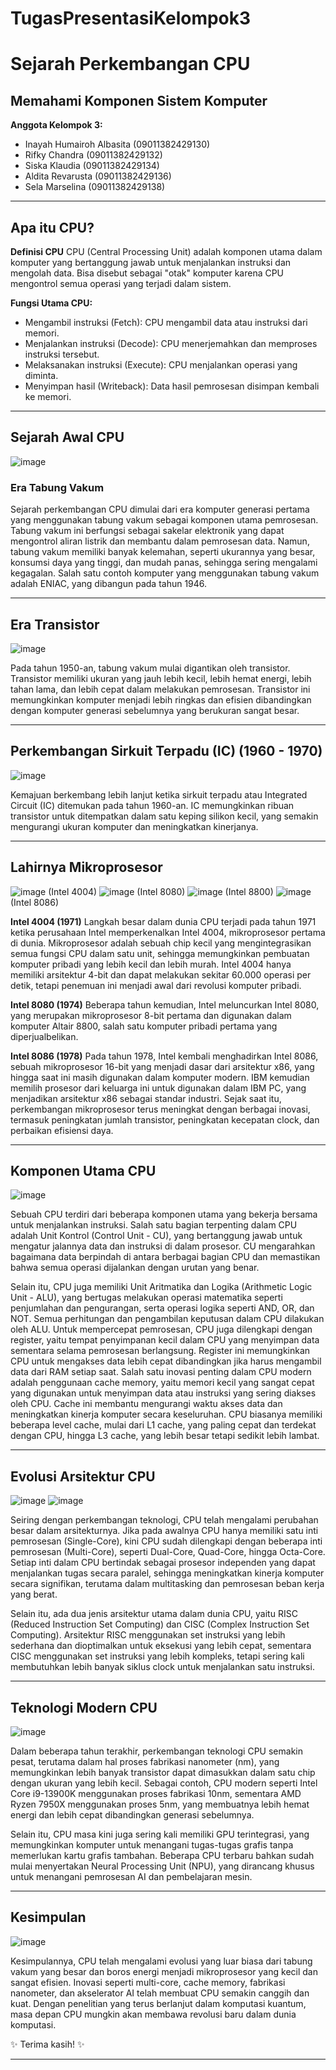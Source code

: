 # TugasPresentasiKelompok3
# Sejarah Perkembangan CPU

## Memahami Komponen Sistem Komputer

**Anggota Kelompok 3:**
- Inayah Humairoh Albasita (09011382429130)
- Rifky Chandra (09011382429132)
- Siska Klaudia (09011382429134)
- Aldita Revarusta (09011382429136)
- Sela Marselina (09011382429138)

---

## Apa itu CPU?

**Definisi CPU**
CPU (Central Processing Unit) adalah komponen utama dalam komputer yang bertanggung jawab untuk menjalankan instruksi dan mengolah data. Bisa disebut sebagai "otak" komputer karena CPU mengontrol semua operasi yang terjadi dalam sistem.

**Fungsi Utama CPU:**
- Mengambil instruksi (Fetch): CPU mengambil data atau instruksi dari memori.
- Menjalankan instruksi (Decode): CPU menerjemahkan dan memproses instruksi tersebut.
- Melaksanakan instruksi (Execute): CPU menjalankan operasi yang diminta.
- Menyimpan hasil (Writeback): Data hasil pemrosesan disimpan kembali ke memori.

---

## Sejarah Awal CPU

![image](https://github.com/user-attachments/assets/bb016c7b-1c58-40a7-badb-a333453b57fb)

### Era Tabung Vakum
Sejarah perkembangan CPU dimulai dari era komputer generasi pertama yang menggunakan tabung vakum sebagai komponen utama pemrosesan. Tabung vakum ini berfungsi sebagai sakelar elektronik yang dapat mengontrol aliran listrik dan membantu dalam pemrosesan data. Namun, tabung vakum memiliki banyak kelemahan, seperti ukurannya yang besar, konsumsi daya yang tinggi, dan mudah panas, sehingga sering mengalami kegagalan. Salah satu contoh komputer yang menggunakan tabung vakum adalah ENIAC, yang dibangun pada tahun 1946.

---

## Era Transistor

![image](https://github.com/user-attachments/assets/36589c0f-4dae-442b-9124-d27db6191f97)

Pada tahun 1950-an, tabung vakum mulai digantikan oleh transistor. Transistor memiliki ukuran yang jauh lebih kecil, lebih hemat energi, lebih tahan lama, dan lebih cepat dalam melakukan pemrosesan. Transistor ini memungkinkan komputer menjadi lebih ringkas dan efisien dibandingkan dengan komputer generasi sebelumnya yang berukuran sangat besar.

---

## Perkembangan Sirkuit Terpadu (IC) (1960 - 1970)

![image](https://github.com/user-attachments/assets/99f10cdd-03d4-4cd4-bbdc-a47c22961295)

Kemajuan berkembang lebih lanjut ketika sirkuit terpadu atau Integrated Circuit (IC) ditemukan pada tahun 1960-an. IC memungkinkan ribuan transistor untuk ditempatkan dalam satu keping silikon kecil, yang semakin mengurangi ukuran komputer dan meningkatkan kinerjanya.

---

## Lahirnya Mikroprosesor

![image](https://github.com/user-attachments/assets/f2063e16-dfc6-4f7c-8f0a-5556646f40c2)
(Intel 4004)
![image](https://github.com/user-attachments/assets/808a2b59-d893-4710-a4cd-64f6ab5375e4)
(Intel 8080)
![image](https://github.com/user-attachments/assets/b277fcc4-7114-4e1a-ab6d-083224db5fda)
(Intel 8800)
![image](https://github.com/user-attachments/assets/344d7b45-7b26-4c56-b84f-201ff2d4c6e5)
(Intel 8086)

**Intel 4004 (1971)**
Langkah besar dalam dunia CPU terjadi pada tahun 1971 ketika perusahaan Intel memperkenalkan Intel 4004, mikroprosesor pertama di dunia. Mikroprosesor adalah sebuah chip kecil yang mengintegrasikan semua fungsi CPU dalam satu unit, sehingga memungkinkan pembuatan komputer pribadi yang lebih kecil dan lebih murah. Intel 4004 hanya memiliki arsitektur 4-bit dan dapat melakukan sekitar 60.000 operasi per detik, tetapi penemuan ini menjadi awal dari revolusi komputer pribadi.

**Intel 8080 (1974)**
Beberapa tahun kemudian, Intel meluncurkan Intel 8080, yang merupakan mikroprosesor 8-bit pertama dan digunakan dalam komputer Altair 8800, salah satu komputer pribadi pertama yang diperjualbelikan.

**Intel 8086 (1978)**
Pada tahun 1978, Intel kembali menghadirkan Intel 8086, sebuah mikroprosesor 16-bit yang menjadi dasar dari arsitektur x86, yang hingga saat ini masih digunakan dalam komputer modern. IBM kemudian memilih prosesor dari keluarga ini untuk digunakan dalam IBM PC, yang menjadikan arsitektur x86 sebagai standar industri. Sejak saat itu, perkembangan mikroprosesor terus meningkat dengan berbagai inovasi, termasuk peningkatan jumlah transistor, peningkatan kecepatan clock, dan perbaikan efisiensi daya.

---

## Komponen Utama CPU

![image](https://github.com/user-attachments/assets/83f9223c-b3ca-4ed8-b249-26cc08bed840)

Sebuah CPU terdiri dari beberapa komponen utama yang bekerja bersama untuk menjalankan instruksi. Salah satu bagian terpenting dalam CPU adalah Unit Kontrol (Control Unit - CU), yang bertanggung jawab untuk mengatur jalannya data dan instruksi di dalam prosesor. CU mengarahkan bagaimana data berpindah di antara berbagai bagian CPU dan memastikan bahwa semua operasi dijalankan dengan urutan yang benar. 

Selain itu, CPU juga memiliki Unit Aritmatika dan Logika (Arithmetic Logic Unit - ALU), yang bertugas melakukan operasi matematika seperti penjumlahan dan pengurangan, serta operasi logika seperti AND, OR, dan NOT. Semua perhitungan dan pengambilan keputusan dalam CPU dilakukan oleh ALU. Untuk mempercepat pemrosesan, CPU juga dilengkapi dengan register, yaitu tempat penyimpanan kecil dalam CPU yang menyimpan data sementara selama pemrosesan berlangsung. Register ini memungkinkan CPU untuk mengakses data lebih cepat dibandingkan jika harus mengambil data dari RAM setiap saat.  Salah satu inovasi penting dalam CPU modern adalah penggunaan cache memory, yaitu memori kecil yang sangat cepat yang digunakan untuk menyimpan data atau instruksi yang sering diakses oleh CPU. Cache ini membantu mengurangi waktu akses data dan meningkatkan kinerja komputer secara keseluruhan. CPU biasanya memiliki beberapa level cache, mulai dari L1 cache, yang paling cepat dan terdekat dengan CPU, hingga L3 cache, yang lebih besar tetapi sedikit lebih lambat.

---

## Evolusi Arsitektur CPU

![image](https://github.com/user-attachments/assets/ffee5c30-e9dc-4089-b490-9117558008ef)
![image](https://github.com/user-attachments/assets/9c5129e1-cf12-4fa3-a9df-978630f6ee06)

Seiring dengan perkembangan teknologi, CPU telah mengalami perubahan besar dalam arsitekturnya. Jika pada awalnya CPU hanya memiliki satu inti pemrosesan (Single-Core), kini CPU sudah dilengkapi dengan beberapa inti pemrosesan (Multi-Core), seperti Dual-Core, Quad-Core, hingga Octa-Core. Setiap inti dalam CPU bertindak sebagai prosesor independen yang dapat menjalankan tugas secara paralel, sehingga meningkatkan kinerja komputer secara signifikan, terutama dalam multitasking dan pemrosesan beban kerja yang berat.

Selain itu, ada dua jenis arsitektur utama dalam dunia CPU, yaitu RISC (Reduced Instruction Set Computing) dan CISC (Complex Instruction Set Computing). Arsitektur RISC menggunakan set instruksi yang lebih sederhana dan dioptimalkan untuk eksekusi yang lebih cepat, sementara CISC menggunakan set instruksi yang lebih kompleks, tetapi sering kali membutuhkan lebih banyak siklus clock untuk menjalankan satu instruksi.

---

## Teknologi Modern CPU

![image](https://github.com/user-attachments/assets/1c500d7a-ae3c-47d0-b910-95cb781c1ba7)

Dalam beberapa tahun terakhir, perkembangan teknologi CPU semakin pesat, terutama dalam hal proses fabrikasi nanometer (nm), yang memungkinkan lebih banyak transistor dapat dimasukkan dalam satu chip dengan ukuran yang lebih kecil. Sebagai contoh, CPU modern seperti Intel Core i9-13900K menggunakan proses fabrikasi 10nm, sementara AMD Ryzen 7950X menggunakan proses 5nm, yang membuatnya lebih hemat energi dan lebih cepat dibandingkan generasi sebelumnya. 

Selain itu, CPU masa kini juga sering kali memiliki GPU terintegrasi, yang memungkinkan komputer untuk menangani tugas-tugas grafis tanpa memerlukan kartu grafis tambahan. Beberapa CPU terbaru bahkan sudah mulai menyertakan Neural Processing Unit (NPU), yang dirancang khusus untuk menangani pemrosesan AI dan pembelajaran mesin.

---

## Kesimpulan

![image](https://github.com/user-attachments/assets/f04c0a59-209c-4478-806c-966c0e6c5c40)

Kesimpulannya, CPU telah mengalami evolusi yang luar biasa dari tabung vakum yang besar dan boros energi menjadi mikroprosesor yang kecil dan sangat efisien. Inovasi seperti multi-core, cache memory, fabrikasi nanometer, dan akselerator AI telah membuat CPU semakin canggih dan kuat. Dengan penelitian yang terus berlanjut dalam komputasi kuantum, masa depan CPU mungkin akan membawa revolusi baru dalam dunia komputasi.

✨ Terima kasih! ✨ 

---


